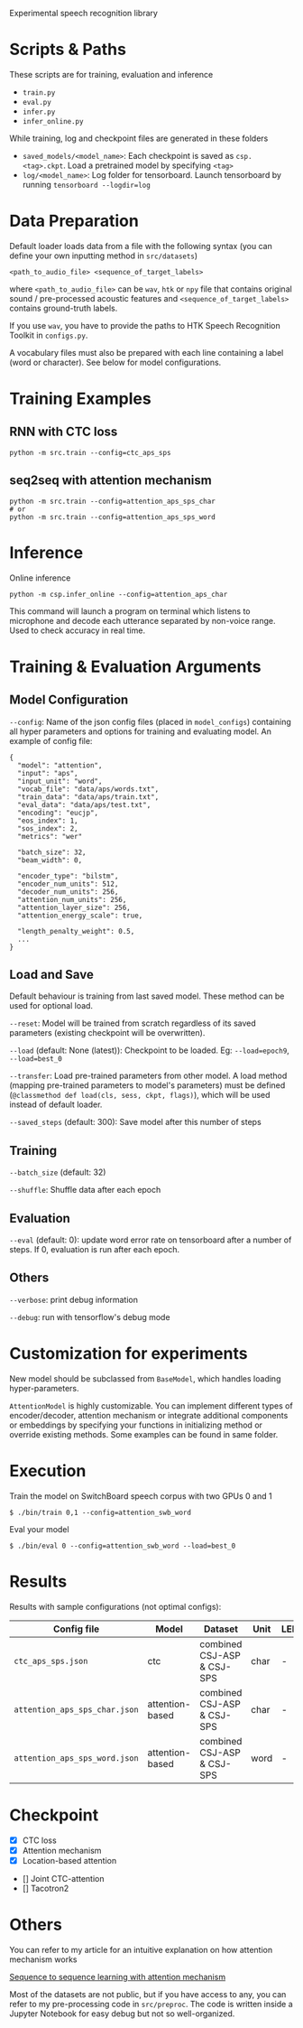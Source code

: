 Experimental speech recognition library

# Scripts & Paths

These scripts are for training, evaluation and inference

- `train.py`
- `eval.py`
- `infer.py`
- `infer_online.py`

While training, log and checkpoint files are generated in these folders

- `saved_models/<model_name>`: Each checkpoint is saved as `csp.<tag>.ckpt`. Load a pretrained model by specifying `<tag>`
- `log/<model_name>`: Log folder for tensorboard. Launch tensorboard by running `tensorboard --logdir=log`

# Data Preparation

Default loader loads data from a file with the following syntax (you can define your own inputting method in `src/datasets`)

```
<path_to_audio_file> <sequence_of_target_labels>
```

where `<path_to_audio_file>` can be `wav`, `htk` or `npy` file that contains original sound / pre-processed acoustic features and `<sequence_of_target_labels>` contains ground-truth labels.

If you use `wav`, you have to provide the paths to HTK Speech Recognition Toolkit in `configs.py`.

A vocabulary files must also be prepared with each line containing a label (word or character). See below for model configurations.

# Training Examples

## RNN with CTC loss

```
python -m src.train --config=ctc_aps_sps
```

## seq2seq with attention mechanism

```
python -m src.train --config=attention_aps_sps_char
# or
python -m src.train --config=attention_aps_sps_word
```

# Inference

Online inference

```
python -m csp.infer_online --config=attention_aps_char
```

This command will launch a program on terminal which listens to microphone and decode each utterance separated by non-voice range. Used to check accuracy in real time.

# Training & Evaluation Arguments

## Model Configuration

`--config`: Name of the json config files (placed in `model_configs`) containing all hyper parameters and options for training and evaluating model. An example of config file:

```
{
  "model": "attention",
  "input": "aps",
  "input_unit": "word",
  "vocab_file": "data/aps/words.txt",
  "train_data": "data/aps/train.txt",
  "eval_data": "data/aps/test.txt",
  "encoding": "eucjp",
  "eos_index": 1,
  "sos_index": 2,
  "metrics": "wer"

  "batch_size": 32,
  "beam_width": 0,

  "encoder_type": "bilstm",
  "encoder_num_units": 512,
  "decoder_num_units": 256,
  "attention_num_units": 256,
  "attention_layer_size": 256,
  "attention_energy_scale": true,

  "length_penalty_weight": 0.5,
  ...
}
```

## Load and Save

Default behaviour is training from last saved model. These method can be used for optional load.

`--reset`: Model will be trained from scratch regardless of its saved parameters (existing checkpoint will be overwritten). 

`--load` (default: None (latest)): Checkpoint to be loaded. Eg: `--load=epoch9`, `--load=best_0`

`--transfer`: Load pre-trained parameters from other model. A load method (mapping pre-trained parameters to model's parameters) must be defined (`@classmethod def load(cls, sess, ckpt, flags)`), which will be used instead of default loader.

`--saved_steps` (default: 300): Save model after this number of steps

## Training

`--batch_size` (default: 32)

`--shuffle`: Shuffle data after each epoch

## Evaluation

`--eval` (default: 0): update word error rate on tensorboard after a number of steps. If 0, evaluation is run after each epoch.

## Others

`--verbose`: print debug information

`--debug`: run with tensorflow's debug mode

# Customization for experiments

New model should be subclassed from `BaseModel`, which handles loading hyper-parameters.

`AttentionModel` is highly customizable. You can implement different types of encoder/decoder, attention mechanism or integrate additional components or embeddings by specifying your functions in initializing method or override existing methods. Some examples can be found in same folder.

# Execution

Train the model on SwitchBoard speech corpus with two GPUs 0 and 1

```
$ ./bin/train 0,1 --config=attention_swb_word
```

Eval your model

```
$ ./bin/eval 0 --config=attention_swb_word --load=best_0
```

# Results

Results with sample configurations (not optimal configs):

| Config file | Model | Dataset | Unit | LER |
|-------------|-------|---------|------|-----|
|`ctc_aps_sps.json`|ctc|combined CSJ-ASP & CSJ-SPS|char| - |
|`attention_aps_sps_char.json`|attention-based|combined CSJ-ASP & CSJ-SPS | char | - |
|`attention_aps_sps_word.json`|attention-based|combined CSJ-ASP & CSJ-SPS | word | - |

# Checkpoint

- [x] CTC loss
- [x] Attention mechanism
- [x] Location-based attention
- [] Joint CTC-attention
- [] Tacotron2

# Others

You can refer to my article for an intuitive explanation on how attention mechanism works

[Sequence to sequence learning with attention mechanism](https://medium.com/@viettrungdang/sequence-to-sequence-learning-with-attention-mechanism-a8964b5e301e)

Most of the datasets are not public, but if you have access to any, you can refer to my pre-processing code in `src/preproc`. The code is written inside a Jupyter Notebook for easy debug but not so well-organized.
